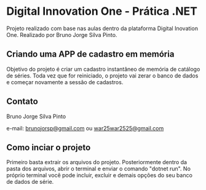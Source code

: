 # Digital Innovation One - Prática .NET
Projeto realizado com base nas aulas dentro da plataforma Digital Inovation One. Realizado por Bruno Jorge Silva Pinto.

## Criando uma APP de cadastro em memória

Objetivo do projeto é criar um cadastro instantâneo de memória de catálogo de séries. Toda vez que for reiniciado, o projeto vai zerar o banco de dados e começar novamente a sessão de cadastros. 

## Contato

Bruno Jorge Silva Pinto 

e-mail: brunojorsp@gmail.com ou war25war2525@gmail.com

## Como inciar o projeto 
Primeiro basta extrair os arquivos do projeto. Posteriormente dentro da pasta dos arquivos, abrir o terminal e enviar o comando "dotnet run". 
No próprio terminal você pode incluir, excluir e demais opções do seu banco de dados de série. 
